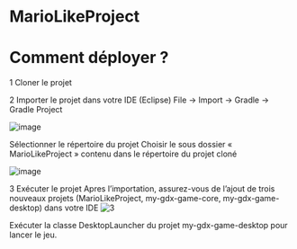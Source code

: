 # MarioLikeProject

# Comment déployer ?
1 Cloner le projet 

2 Importer le projet dans votre IDE (Eclipse)
File -> Import -> Gradle -> Gradle Project

![image](https://user-images.githubusercontent.com/22750403/33494640-e352c74c-d691-11e7-8c47-fd0cfb8826bf.png)

Sélectionner le répertoire du projet 
Choisir le sous dossier « MarioLikeProject » contenu dans le répertoire du projet cloné 
 
![image](https://user-images.githubusercontent.com/22750403/33494679-04b97912-d692-11e7-9869-501304f0d59b.png)

3 Exécuter le projet
Apres l’importation, assurez-vous de l’ajout de trois nouveaux projets (MarioLikeProject, my-gdx-game-core, my-gdx-game-desktop) dans votre IDE
![3](https://user-images.githubusercontent.com/22750403/33494690-0dc3ee0c-d692-11e7-94ac-8eee66306605.png)
 
Exécuter la classe DesktopLauncher du projet my-gdx-game-desktop pour lancer le jeu.
